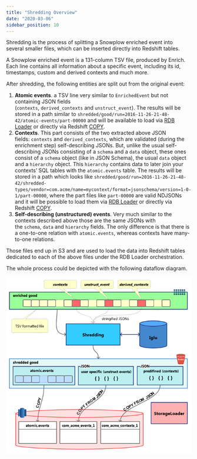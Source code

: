 ```yaml
---
title: "Shredding Overview"
date: "2020-03-06"
sidebar_position: 10
---
```


Shredding is the process of splitting a Snowplow enriched event into several smaller files, which can be inserted directly into Redshift tables.

A Snowplow enriched event is a 131-column TSV file, produced by Enrich. Each line contains all information about a specific event, including its id, timestamps, custom and derived contexts and much more.

After shredding, the following entities are split out from the original event:

1. **Atomic events**. a TSV line very similar to `EnrichedEvent` but not containing JSON fields (`contexts`, `derived_contexts` and `unstruct_event`). The results will be stored in a path similar to `shredded/good/run=2016-11-26-21-48-42/atomic-events/part-00000` and will be available to load via [RDB Loader](/docs/api-reference/loaders-storage-targets/snowplow-rdb-loader/previous-versions/snowplow-rdb-loader/index.md) or directly via Redshift [COPY](http://docs.aws.amazon.com/redshift/latest/dg/copy-parameters-data-source-s3.html).
2. **Contexts**. This part consists of the two extracted above JSON fields: `contexts` and `derived_contexts`, which are validated (during the enrichment step) self-describing JSONs. But, unlike the usual self-describing JSONs consisting of a `schema` and a `data` object, these ones consist of a `schema` object (like in JSON Schema), the usual `data` object and a `hierarchy` object. This `hierarchy` contains data to later join your contexts’ SQL tables with the `atomic.events` table. The results will be stored in a path which looks like `shredded/good/run=2016-11-26-21-48-42/shredded-types/vendor=com.acme/name=mycontext/format=jsonschema/version=1-0-1/part-00000`, where the part files like `part-00000` are valid NDJSONs and it will be possible to load them via [RDB Loader](/docs/api-reference/loaders-storage-targets/snowplow-rdb-loader/previous-versions/snowplow-rdb-loader/index.md) or directly via Redshift [COPY](http://docs.aws.amazon.com/redshift/latest/dg/copy-parameters-data-source-s3.html).
3. **Self-describing (unstructured) events**. Very much similar to the contexts described above those are the same JSONs with the `schema`, `data` and `hierarchy` fields. The only difference is that there is a one-to-one relation with `atomic.events`, whereas contexts have many-to-one relations.

Those files end up in S3 and are used to load the data into Redshift tables dedicated to each of the above files under the RDB Loader orchestration.

The whole process could be depicted with the following dataflow diagram.

![](images/storage-loader-dataflow.png)
